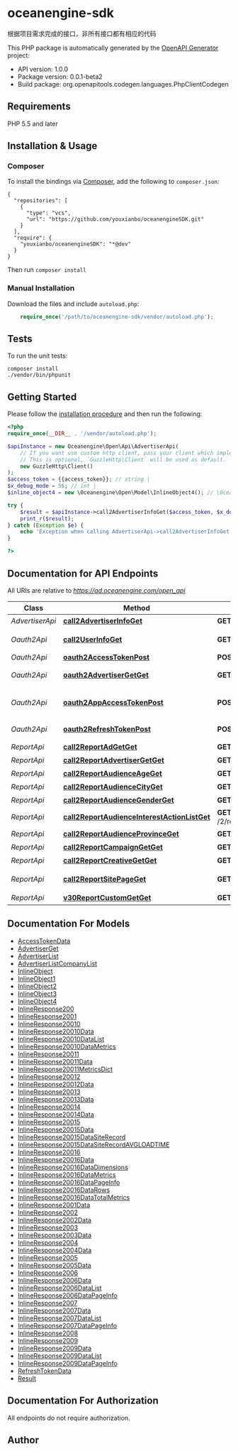 # oceanengine-sdk
根据项目需求完成的接口，非所有接口都有相应的代码

This PHP package is automatically generated by the [OpenAPI Generator](https://openapi-generator.tech) project:

- API version: 1.0.0
- Package version: 0.0.1-beta2
- Build package: org.openapitools.codegen.languages.PhpClientCodegen

## Requirements

PHP 5.5 and later

## Installation & Usage
### Composer

To install the bindings via [Composer](http://getcomposer.org/), add the following to `composer.json`:

```
{
  "repositories": [
    {
      "type": "vcs",
      "url": "https://github.com/youxianbo/oceanengineSDK.git"
    }
  ],
  "require": {
    "youxianbo/oceanengineSDK": "*@dev"
  }
}
```

Then run `composer install`

### Manual Installation

Download the files and include `autoload.php`:

```php
    require_once('/path/to/oceanengine-sdk/vendor/autoload.php');
```

## Tests

To run the unit tests:

```
composer install
./vendor/bin/phpunit
```

## Getting Started

Please follow the [installation procedure](#installation--usage) and then run the following:

```php
<?php
require_once(__DIR__ . '/vendor/autoload.php');

$apiInstance = new Oceanengine\Open\Api\AdvertiserApi(
    // If you want use custom http client, pass your client which implements `GuzzleHttp\ClientInterface`.
    // This is optional, `GuzzleHttp\Client` will be used as default.
    new GuzzleHttp\Client()
);
$access_token = {{access_token}}; // string | 
$x_debug_mode = 56; // int | 
$inline_object4 = new \Oceanengine\Open\Model\InlineObject4(); // \Oceanengine\Open\Model\InlineObject4 | 

try {
    $result = $apiInstance->call2AdvertiserInfoGet($access_token, $x_debug_mode, $inline_object4);
    print_r($result);
} catch (Exception $e) {
    echo 'Exception when calling AdvertiserApi->call2AdvertiserInfoGet: ', $e->getMessage(), PHP_EOL;
}

?>
```

## Documentation for API Endpoints

All URIs are relative to *https://ad.oceanengine.com/open_api*

Class | Method | HTTP request | Description
------------ | ------------- | ------------- | -------------
*AdvertiserApi* | [**call2AdvertiserInfoGet**](docs\Api/AdvertiserApi.md#call2advertiserinfoget) | **GET** /2/advertiser/info/ | 广告主信息
*Oauth2Api* | [**call2UserInfoGet**](docs\Api/Oauth2Api.md#call2userinfoget) | **GET** /2/user/info/ | 获取授权User信息
*Oauth2Api* | [**oauth2AccessTokenPost**](docs\Api/Oauth2Api.md#oauth2accesstokenpost) | **POST** /oauth2/access_token/ | access_token
*Oauth2Api* | [**oauth2AdvertiserGetGet**](docs\Api/Oauth2Api.md#oauth2advertisergetget) | **GET** /oauth2/advertiser/get/ | 获取已授权账户
*Oauth2Api* | [**oauth2AppAccessTokenPost**](docs\Api/Oauth2Api.md#oauth2appaccesstokenpost) | **POST** /oauth2/app_access_token/ | 获取APP Access Token
*Oauth2Api* | [**oauth2RefreshTokenPost**](docs\Api/Oauth2Api.md#oauth2refreshtokenpost) | **POST** /oauth2/refresh_token/ | 刷新Refresh Token
*ReportApi* | [**call2ReportAdGetGet**](docs\Api/ReportApi.md#call2reportadgetget) | **GET** /2/report/ad/get/ | 广告计划数据
*ReportApi* | [**call2ReportAdvertiserGetGet**](docs\Api/ReportApi.md#call2reportadvertisergetget) | **GET** /2/report/advertiser/get/ | 广告主数据
*ReportApi* | [**call2ReportAudienceAgeGet**](docs\Api/ReportApi.md#call2reportaudienceageget) | **GET** /2/report/audience/age/ | 年龄数据
*ReportApi* | [**call2ReportAudienceCityGet**](docs\Api/ReportApi.md#call2reportaudiencecityget) | **GET** /2/report/audience/city/ | 市级数据
*ReportApi* | [**call2ReportAudienceGenderGet**](docs\Api/ReportApi.md#call2reportaudiencegenderget) | **GET** /2/report/audience/gender/ | 性别数据
*ReportApi* | [**call2ReportAudienceInterestActionListGet**](docs\Api/ReportApi.md#call2reportaudienceinterestactionlistget) | **GET** /2/report/audience/interest_action/list/ | 行为兴趣数据
*ReportApi* | [**call2ReportAudienceProvinceGet**](docs\Api/ReportApi.md#call2reportaudienceprovinceget) | **GET** /2/report/audience/province/ | 省级数据
*ReportApi* | [**call2ReportCampaignGetGet**](docs\Api/ReportApi.md#call2reportcampaigngetget) | **GET** /2/report/campaign/get/ | 广告组数据
*ReportApi* | [**call2ReportCreativeGetGet**](docs\Api/ReportApi.md#call2reportcreativegetget) | **GET** /2/report/creative/get/ | 广告创意数据
*ReportApi* | [**call2ReportSitePageGet**](docs\Api/ReportApi.md#call2reportsitepageget) | **GET** /2/report/site/page/ | 橙子建站落地页数据
*ReportApi* | [**v30ReportCustomGetGet**](docs\Api/ReportApi.md#v30reportcustomgetget) | **GET** /v3.0/report/custom/get/ | 自定义报表


## Documentation For Models

 - [AccessTokenData](docs\Model/AccessTokenData.md)
 - [AdvertiserGet](docs\Model/AdvertiserGet.md)
 - [AdvertiserList](docs\Model/AdvertiserList.md)
 - [AdvertiserListCompanyList](docs\Model/AdvertiserListCompanyList.md)
 - [InlineObject](docs\Model/InlineObject.md)
 - [InlineObject1](docs\Model/InlineObject1.md)
 - [InlineObject2](docs\Model/InlineObject2.md)
 - [InlineObject3](docs\Model/InlineObject3.md)
 - [InlineObject4](docs\Model/InlineObject4.md)
 - [InlineResponse200](docs\Model/InlineResponse200.md)
 - [InlineResponse2001](docs\Model/InlineResponse2001.md)
 - [InlineResponse20010](docs\Model/InlineResponse20010.md)
 - [InlineResponse20010Data](docs\Model/InlineResponse20010Data.md)
 - [InlineResponse20010DataList](docs\Model/InlineResponse20010DataList.md)
 - [InlineResponse20010DataMetrics](docs\Model/InlineResponse20010DataMetrics.md)
 - [InlineResponse20011](docs\Model/InlineResponse20011.md)
 - [InlineResponse20011Data](docs\Model/InlineResponse20011Data.md)
 - [InlineResponse20011MetricsDict](docs\Model/InlineResponse20011MetricsDict.md)
 - [InlineResponse20012](docs\Model/InlineResponse20012.md)
 - [InlineResponse20012Data](docs\Model/InlineResponse20012Data.md)
 - [InlineResponse20013](docs\Model/InlineResponse20013.md)
 - [InlineResponse20013Data](docs\Model/InlineResponse20013Data.md)
 - [InlineResponse20014](docs\Model/InlineResponse20014.md)
 - [InlineResponse20014Data](docs\Model/InlineResponse20014Data.md)
 - [InlineResponse20015](docs\Model/InlineResponse20015.md)
 - [InlineResponse20015Data](docs\Model/InlineResponse20015Data.md)
 - [InlineResponse20015DataSiteRecord](docs\Model/InlineResponse20015DataSiteRecord.md)
 - [InlineResponse20015DataSiteRecordAVGLOADTIME](docs\Model/InlineResponse20015DataSiteRecordAVGLOADTIME.md)
 - [InlineResponse20016](docs\Model/InlineResponse20016.md)
 - [InlineResponse20016Data](docs\Model/InlineResponse20016Data.md)
 - [InlineResponse20016DataDimensions](docs\Model/InlineResponse20016DataDimensions.md)
 - [InlineResponse20016DataMetrics](docs\Model/InlineResponse20016DataMetrics.md)
 - [InlineResponse20016DataPageInfo](docs\Model/InlineResponse20016DataPageInfo.md)
 - [InlineResponse20016DataRows](docs\Model/InlineResponse20016DataRows.md)
 - [InlineResponse20016DataTotalMetrics](docs\Model/InlineResponse20016DataTotalMetrics.md)
 - [InlineResponse2001Data](docs\Model/InlineResponse2001Data.md)
 - [InlineResponse2002](docs\Model/InlineResponse2002.md)
 - [InlineResponse2002Data](docs\Model/InlineResponse2002Data.md)
 - [InlineResponse2003](docs\Model/InlineResponse2003.md)
 - [InlineResponse2003Data](docs\Model/InlineResponse2003Data.md)
 - [InlineResponse2004](docs\Model/InlineResponse2004.md)
 - [InlineResponse2004Data](docs\Model/InlineResponse2004Data.md)
 - [InlineResponse2005](docs\Model/InlineResponse2005.md)
 - [InlineResponse2005Data](docs\Model/InlineResponse2005Data.md)
 - [InlineResponse2006](docs\Model/InlineResponse2006.md)
 - [InlineResponse2006Data](docs\Model/InlineResponse2006Data.md)
 - [InlineResponse2006DataList](docs\Model/InlineResponse2006DataList.md)
 - [InlineResponse2006DataPageInfo](docs\Model/InlineResponse2006DataPageInfo.md)
 - [InlineResponse2007](docs\Model/InlineResponse2007.md)
 - [InlineResponse2007Data](docs\Model/InlineResponse2007Data.md)
 - [InlineResponse2007DataList](docs\Model/InlineResponse2007DataList.md)
 - [InlineResponse2007DataPageInfo](docs\Model/InlineResponse2007DataPageInfo.md)
 - [InlineResponse2008](docs\Model/InlineResponse2008.md)
 - [InlineResponse2009](docs\Model/InlineResponse2009.md)
 - [InlineResponse2009Data](docs\Model/InlineResponse2009Data.md)
 - [InlineResponse2009DataList](docs\Model/InlineResponse2009DataList.md)
 - [InlineResponse2009DataPageInfo](docs\Model/InlineResponse2009DataPageInfo.md)
 - [RefreshTokenData](docs\Model/RefreshTokenData.md)
 - [Result](docs\Model/Result.md)


## Documentation For Authorization

 All endpoints do not require authorization.


## Author




